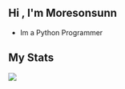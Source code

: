 ## Hi , I'm Moresonsunn
- Im a Python Programmer

## My Stats
![](https://github-readme-stats.vercel.app/api?username=moresonsunn&show_icons=true&theme=dracula)
<!--
**moresonsunn/moresonsunn** is a ✨ _special_ ✨ repository because its `README.md` (this file) appears on your GitHub profile.

Here are some ideas to get you started:

- 🔭 I’m currently working on ...
- 🌱 I’m currently learning ...
- 👯 I’m looking to collaborate on ...
- 🤔 I’m looking for help with ...
- 💬 Ask me about ...
- 📫 How to reach me: ...
- 😄 Pronouns: ...
- ⚡ Fun fact: ...
-->
